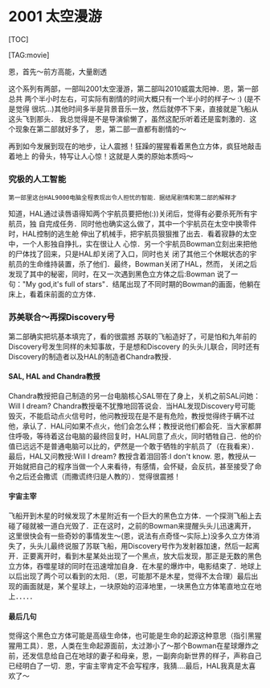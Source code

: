 
# 2001 太空漫游

[TOC]

[TAG:movie]

恩，首先～前方高能，大量剧透

   这个系列有两部，一部叫2001太空漫游，第二部叫2010威震太阳神．恩，第一部总共
两个半小时左右，可实际有剧情的时间大概只有一个半小时的样子～  :)  (是不是觉得
很坑&#x2026;)其他时间多半是背景音乐一放，然后就停不下来，直接就是飞船从这头飞到那头．
我总觉得是不是导演偷懒了，虽然这配乐听着还是蛮刺激的．这个现象在第二部就好多了，
恩，第二部一直都有剧情的～

   再到如今发展到现在的地步，让人震撼！狂躁的猩猩看着黑色立方体，疯狂地敲击着地上
的骨头，特写让人心惊！这就是人类的原始本质吗～



### 究极的人工智能

    第一部里这台HAL9000电脑全程表现出令人担忧的智能．据结尾剧情和第二部的解释才
知道，HAL通过读唇语得知两个宇航员要把他(:))关闭后，觉得有必要杀死所有宇航员，独
自完成任务．同时他也确实这么做了，其中一个宇航员在太空中换零件时，HAL控制的逃生舱
伸出了机械手，把宇航员狠狠推了出去．看着寂静的太空中，一个人影独自挣扎，实在很让人
心惊．另一个宇航员Bowman立刻出来把他的尸体找了回来，只是HAL却关闭了入口，同时也关
闭了其他三个休眠状态的宇航员的生命维持装置，杀了他们．最终，Bowman关闭了HAL，然而，
关闭之后发现了其中的秘密，同时，在又一次遇到黑色立方体之后:Bowman 说了一句："My 
god,it's full of stars"．结尾出现了不同时期的Bowman的画面，他躺在床上，看着床前面的立方体．


### 苏美联合～再探Discovery号
第二部确实把坑基本填完了，看的很震撼
    苏联的飞船造好了，可是怕和九年前的Discovery号发生同样的未知事故，于是想和Discovery
的头头儿联合，同时还有Discovery的制造者以及HAL的制造者Chandra教授．


#### SAL, HAL and Chandra教授

Chandra教授把自己制造的另一台电脑核心SAL带在了身上，关机之前SAL问她：Will I dream? Chandra教授毫不犹豫地回答说会．当HAL发现Discovery号可能毁灭，不能启动点火信号时，他问教授现在是不是有危险，教授觉得终于瞒不过他，承认了．HAL问如果不点火，他们会怎么样；教授说他们都会死．当大家都屏住呼吸，等待着这台电脑的最终回复时，HAL同意了点火，同时牺牲自己．他的价值已远远不是普通电脑可以比的，俨然是一个敢于牺牲的宇航员了（在我看来）．最后，HAL又问教授:Will I dream? 教授含着泪回答:I don't know. 恩，教授从一开始就把自己的程序当做一个人来看待，有感情，会怀疑，会反抗，甚至接受了命令之后还会撒谎（而撒谎终归是人教的）．觉得很震撼！


#### 宇宙主宰

飞船开到木星的时候发现了木星附近有一个巨大的黑色立方体．一个探测飞船上去碰了碰就被一道白光毁了．正在这时，之前的Bowman来提醒头头儿迅速离开，这里很快会有一些奇妙的事情发生～(恩，说法有点奇怪～实际上)没多久立方体消失了，头头儿最终说服了苏联飞船，用Discovery号作为发射器加速，然后一起离开．正要离开时，看到木星某处出现了一个黑点，放大后发现，那正是无数的黑色立方体，吞噬星球的同时在迅速增加自身．在木星的爆炸中，电影结束了．地球上以后出现了两个可以看到的太阳．（恩，可能那不是木星，觉得不太合理）最后出现的画面就是，某个星球上，一块原始的沼泽地里，一块黑色立方体笔直地立在地上．．．．．


#### 最后几句

觉得这个黑色立方体可能是高级生命体，也可能是生命的起源这种意思（指引黑猩猩用工具）．恩，人类在生命起源面前，太过渺小了～那个Bowman在星球爆炸之前，还发信息给自己在地球的妻子和母亲，恩，一副奔向新世界的样子，声称自己已经明白了一切．恩，宇宙主宰肯定不会写程序，我猜&#x2026;.最后，HAL我真是太喜欢了～

